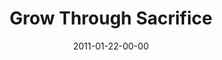 ---
layout: message
category: message
series: "Grow Up"
title: "Grow Through Sacrifice"
date: 2011-01-22-00-00
message_id: 654
sc-permalink-url: "http://soundcloud.com/crdschurch/easter-2"
audio: "http://s3.amazonaws.com/crossroads-media/messages/audio/Easter2002.mp3"
audio-duration: "34:04"
sc-permalink-url: "http://soundcloud.com/crdschurch/grow-up-grow-through-sacrifice"
audio: "http://s3.amazonaws.com/crossroads-media/messages/audio/growup04.mp3"
audio-duration: "36:51"
program: "http://s3.amazonaws.com/crossroads-media/documents/01_22-23_11Program.pdf"
description: "Brian Tome talks about how a lifestyle of sacrifice leads to growth."
video: "http://s3.amazonaws.com/crossroads-media/messages/video/growup04.mp4"
video-duration: "36:56"
yt-embed-url: "//www.youtube.com/embed/bwM7WBXjDn0"
video-image: "http://s3.amazonaws.com/crossroads-media/images/growup04_still.jpg"
tag: 
 - forgiveness
 - gospel
 - grace
 - tome
 - easter
 - growth
 - sacrifice
 - program
explicit: false
---
